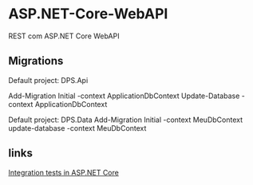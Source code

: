 # ASP.NET-Core-WebAPI
REST com ASP.NET Core WebAPI



## Migrations

Default project: DPS.Api

Add-Migration Initial -context ApplicationDbContext
Update-Database -context ApplicationDbContext



Default project: DPS.Data
Add-Migration Initial -context MeuDbContext
update-database -context MeuDbContext


## links 

[Integration tests in ASP.NET Core](https://learn.microsoft.com/en-us/aspnet/core/test/integration-tests?view=aspnetcore-9.0)